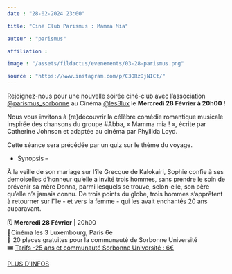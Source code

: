 ```yaml
---
date : "28-02-2024 23:00"

title: "Ciné Club Parismus : Mamma Mia"

auteur : "parismus"

affiliation : 

image : "/assets/fildactus/evenements/03-28-parismus.png"

source : "https://www.instagram.com/p/C3QRzDjNICt/"
---
```


Rejoignez-nous pour une nouvelle soirée ciné-club avec l’association [@parismus_sorbonne](https://www.instagram.com/parismus_sorbonne/) au Cinéma [@les3lux](https://www.instagram.com/les3lux/) le __Mercredi 28 Février à 20h00__ !

Nous vous invitons à (re)découvrir la célèbre comédie romantique musicale inspirée des chansons du groupe #Abba, « Mamma mia ! », écrite par Catherine Johnson et adaptée au cinéma par Phyllida Loyd.

Cette séance sera précédée par un quiz sur le thème du voyage.

- Synopsis –

À la veille de son mariage sur l’île Grecque de Kalokairi, Sophie confie à ses demoiselles d’honneur qu’elle a invité trois hommes, sans prendre le soin de prévenir sa mère Donna, parmi lesquels se trouve, selon-elle, son père qu’elle n’a jamais connu. De trois points du globe, trois hommes s’apprêtent à retourner sur l’île - et vers la femme - qui les avait enchantés 20 ans auparavant.

🗓️ __Mercredi 28 Février__ | 20h00  
📍Cinéma les 3 Luxembourg, Paris 6e  
📌 20 places gratuites pour la communauté de Sorbonne Université  
🎟️ [Tarifs -25 ans et communauté Sorbonne Université : 6€](https://www.lestroisluxembourg.com/reserver/F5146/D1709146800/VO/269614/)

[PLUS D'INFOS](https://lettres.sorbonne-universite.fr/evenements/cine-club-parismus-mamma-mia-de-phyllida-lloyd)

